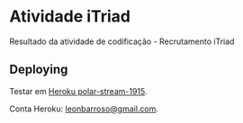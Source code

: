 # Atividade iTriad

Resultado da atividade de codificação - Recrutamento iTriad

## Deploying

Testar em [Heroku polar-stream-1915](https://polar-stream-1915.herokuapp.com/itriad/).

Conta Heroku: leonbarroso@gmail.com.

